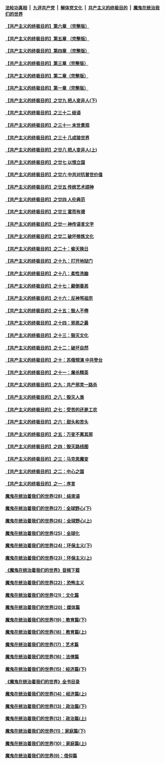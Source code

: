 ####  [法轮功真相](../../../../basic/blob/master/README.md?t=05110702) &nbsp;|&nbsp; [九评共产党](../../../../9ping.md/blob/master/README.md?t=05110702) &nbsp;|&nbsp; [解体党文化](../../../../jtdwh.md/blob/master/README.md?t=05110702)  &nbsp;|&nbsp; [共产主义的终极目的](../../../../gczydzjmd.md/blob/master/README.md?t=05110702) &nbsp;|&nbsp; [魔鬼在统治我们的世界](../../../../mgztzwmdsj.md/blob/master/README.md?t=05110702) 

#### [【共产主义的终极目的】第六章 （完整版）](../pages/nsc422/n11428913.md?t=05110702) 

#### [【共产主义的终极目的】第五章 （完整版）](../pages/nsc422/n11428912.md?t=05110702) 

#### [【共产主义的终极目的】第四章 （完整版）](../pages/nsc422/n11428907.md?t=05110702) 

#### [【共产主义的终极目的】第三章（完整版）](../pages/nsc422/n11428848.md?t=05110702) 

#### [【共产主义的终极目的】第二章（完整版）](../pages/nsc422/n11428831.md?t=05110702) 

#### [【共产主义的终极目的】第一章（完整版）](../pages/nsc422/n11417651.md?t=05110702) 

#### [【共产主义的终极目的】之廿九 把人变非人(下)](../pages/nsc422/n11344140.md?t=05110702) 

#### [【共产主义的终极目的】之三十二 结语](../pages/nsc422/n11360535.md?t=05110702) 

#### [【共产主义的终极目的】之三十一 末世景观](../pages/nsc422/n11351129.md?t=05110702) 

#### [【共产主义的终极目的】之三十 几成狼世界](../pages/nsc422/n11348280.md?t=05110702) 

#### [【共产主义的终极目的】之廿八 把人变非人(上)](../pages/nsc422/n11340492.md?t=05110702) 

#### [【共产主义的终极目的】之廿七 以恨立国](../pages/nsc422/n11336944.md?t=05110702) 

#### [【共产主义的终极目的】之廿六 中共对抗普世价值](../pages/nsc422/n11324785.md?t=05110702) 

#### [【共产主义的终极目的】之廿五 传统艺术颂神](../pages/nsc422/n11296396.md?t=05110702) 

#### [【共产主义的终极目的】之廿四 人伦典范](../pages/nsc422/n11296397.md?t=05110702) 

#### [【共产主义的终极目的】之廿三 富而有德](../pages/nsc422/n11283598.md?t=05110702) 

#### [【共产主义的终极目的】之廿一 神传语言文字](../pages/nsc422/n11263265.md?t=05110702) 

#### [【共产主义的终极目的】之廿二 破坏修炼文化](../pages/nsc422/n11245728.md?t=05110702) 

#### [【共产主义的终极目的】之二十：偷天换日](../pages/nsc422/n11238846.md?t=05110702) 

#### [【共产主义的终极目的】之十九：打开地狱门](../pages/nsc422/n11206376.md?t=05110702) 

#### [【共产主义的终极目的】之十八：柔性洗脑](../pages/nsc422/n11199994.md?t=05110702) 

#### [【共产主义的终极目的】之十七：颠倒善恶](../pages/nsc422/n11179782.md?t=05110702) 

#### [【共产主义的终极目的】之十六：反神骂祖宗](../pages/nsc422/n11166798.md?t=05110702) 

#### [【共产主义的终极目的】之十五：毁人不倦](../pages/nsc422/n11166792.md?t=05110702) 

#### [【共产主义的终极目的】之十四：邪恶之最](../pages/nsc422/n11150249.md?t=05110702) 

#### [【共产主义的终极目的】之十三：毁灭文化](../pages/nsc422/n11135227.md?t=05110702) 

#### [【共产主义的终极目的】之十二：破坏自然](../pages/nsc422/n11135214.md?t=05110702) 

#### [【共产主义的终极目的】之十：苏俄预演 中共登台](../pages/nsc422/n11118424.md?t=05110702) 

#### [【共产主义的终极目的】之十一：屠杀精英](../pages/nsc422/n11118442.md?t=05110702) 

#### [【共产主义的终极目的】之九：共产邪灵一路杀](../pages/nsc422/n11114139.md?t=05110702) 

#### [【共产主义的终极目的】之八：毁灭人类](../pages/nsc422/n11108503.md?t=05110702) 

#### [【共产主义的终极目的】之七：受苦的还是工农](../pages/nsc422/n11101809.md?t=05110702) 

#### [【共产主义的终极目的】之六：甜头和苦头](../pages/nsc422/n11096971.md?t=05110702) 

#### [【共产主义的终极目的】之五：万变不离其邪](../pages/nsc422/n11091285.md?t=05110702) 

#### [【共产主义的终极目的】之四：毁灭路线图](../pages/nsc422/n11086284.md?t=05110702) 

#### [【共产主义的终极目的】之三：马克思魔变](../pages/nsc422/n11061941.md?t=05110702) 

#### [【共产主义的终极目的】之二：中心之国](../pages/nsc422/n11047728.md?t=05110702) 

#### [【共产主义的终极目的】之一：序言](../pages/nsc422/n11086077.md?t=05110702) 

#### [魔鬼在统治着我们的世界(28)：结束语](../pages/nsc422/n10936246.md?t=05110702) 

#### [魔鬼在统治着我们的世界(27)：全球野心(下)](../pages/nsc422/n10928319.md?t=05110702) 

#### [魔鬼在统治着我们的世界(26)：全球野心(上)](../pages/nsc422/n10900318.md?t=05110702) 

#### [魔鬼在统治着我们的世界(25)：全球化](../pages/nsc422/n10788205.md?t=05110702) 

#### [魔鬼在统治着我们的世界(24)：环保主义(下)](../pages/nsc422/n10695307.md?t=05110702) 

#### [魔鬼在统治着我们的世界(23)：环保主义(上)](../pages/nsc422/n10688613.md?t=05110702) 

#### [《魔鬼在统治着我们的世界》音频下载](../pages/nsc422/n10635553.md?t=05110702) 

#### [魔鬼在统治着我们的世界(22)：恐怖主义](../pages/nsc422/n10614727.md?t=05110702) 

#### [魔鬼在统治着我们的世界(21)：文化篇](../pages/nsc422/n10597706.md?t=05110702) 

#### [魔鬼在统治着我们的世界(20)：媒体篇](../pages/nsc422/n10586579.md?t=05110702) 

#### [魔鬼在统治着我们的世界(19)：教育篇(下)](../pages/nsc422/n10564808.md?t=05110702) 

#### [魔鬼在统治着我们的世界(18)：教育篇(上)](../pages/nsc422/n10526970.md?t=05110702) 

#### [魔鬼在统治着我们的世界(17)：艺术篇](../pages/nsc422/n10499093.md?t=05110702) 

#### [魔鬼在统治着我们的世界(16)：法律篇](../pages/nsc422/n10485969.md?t=05110702) 

#### [魔鬼在统治着我们的世界(15)：经济篇(下)](../pages/nsc422/n10469975.md?t=05110702) 

#### [《魔鬼在统治着我们的世界》全书目录](../pages/nsc422/n10464261.md?t=05110702) 

#### [魔鬼在统治着我们的世界(14)：经济篇(上)](../pages/nsc422/n10457370.md?t=05110702) 

#### [魔鬼在统治着我们的世界(13)：政治篇(下)](../pages/nsc422/n10448270.md?t=05110702) 

#### [魔鬼在统治着我们的世界(12)：政治篇(上)](../pages/nsc422/n10444576.md?t=05110702) 

#### [魔鬼在统治着我们的世界(11)：家庭篇(下)](../pages/nsc422/n10440961.md?t=05110702) 

#### [魔鬼在统治着我们的世界(10)：家庭篇(上)](../pages/nsc422/n10435448.md?t=05110702) 

#### [魔鬼在统治着我们的世界(9)：信仰篇](../pages/nsc422/n10432159.md?t=05110702) 


